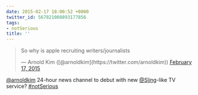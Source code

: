 ```yaml
---
date: 2015-02-17 18:00:52 +0000
twitter_id: 567821008893177856
tags:
- notSerious
title: ''
---
```


<blockquote class="twitter-tweet"><p lang="en" dir="ltr">So why is apple recruiting writers/journalists</p>&mdash; Arnold Kim ([@arnoldkim](https://twitter.com/arnoldkim)) <a href="https://twitter.com/arnoldkim/status/567818632697495553?ref_src=twsrc%5Etfw">February 17, 2015</a></blockquote>
<script async src="https://platform.twitter.com/widgets.js" charset="utf-8"></script>

[@arnoldkim](https://twitter.com/arnoldkim) 24-hour news channel to debut with new [@Sling](https://twitter.com/Sling)-like TV service? [#notSerious](https://twitter.com/hashtag/notSerious)
